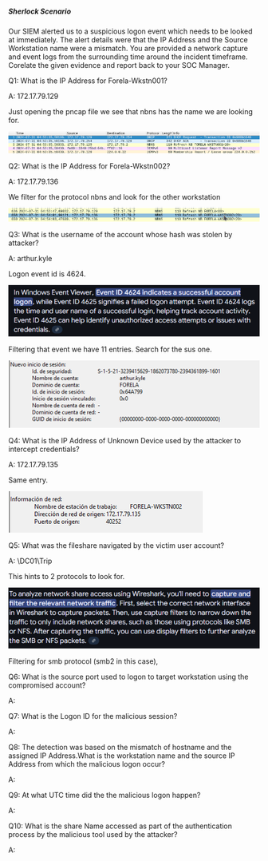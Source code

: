 
##### Sherlock Scenario

Our SIEM alerted us to a suspicious logon event which needs to be looked at immediately. The alert details were that the IP Address and the Source Workstation name were a mismatch. You are provided a network capture and event logs from the surrounding time around the incident timeframe. Corelate the given evidence and report back to your SOC Manager.


Q1: What is the IP Address for Forela-Wkstn001?

A: 172.17.79.129

Just opening the pncap file we see that nbns has the name we are looking for.

![](../../Img/Pasted%20image%2020250427163717.png)

Q2: What is the IP Address for Forela-Wkstn002?

A: 172.17.79.136

We filter for the protocol nbns and look for the other workstation

![](../../Img/Pasted%20image%2020250427164013.png)

Q3: What is the username of the account whose hash was stolen by attacker?

A: arthur.kyle

Logon event id is 4624.

![](../../Img/Pasted%20image%2020250427164313.png)

Filtering that event we have 11 entries. Search for the sus one.

![](../../Img/Pasted%20image%2020250427164427.png)

Q4: What is the IP Address of Unknown Device used by the attacker to intercept credentials?

A: 172.17.79.135

Same entry.

![](../../Img/Pasted%20image%2020250427164522.png)

Q5: What was the fileshare navigated by the victim user account?

A: \\DC01\Trip

This hints to 2 protocols to look for.

![](../../Img/Pasted%20image%2020250427164708.png)

Filtering for smb protocol (smb2 in this case),

Q6: What is the source port used to logon to target workstation using the compromised account?

A: 

Q7: What is the Logon ID for the malicious session?

A: 

Q8: The detection was based on the mismatch of hostname and the assigned IP Address.What is the workstation name and the source IP Address from which the malicious logon occur?

A: 

Q9: At what UTC time did the the malicious logon happen?

A: 

Q10: What is the share Name accessed as part of the authentication process by the malicious tool used by the attacker?

A: 
